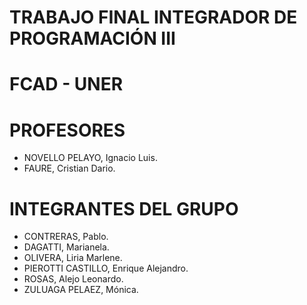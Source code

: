 # TRABAJO FINAL INTEGRADOR DE PROGRAMACIÓN III
# FCAD - UNER
# PROFESORES
- NOVELLO PELAYO, Ignacio Luis.
- FAURE, Cristian Dario.
# INTEGRANTES DEL GRUPO
- CONTRERAS, Pablo.
- DAGATTI, Marianela.
- OLIVERA, Liria Marlene.
- PIEROTTI CASTILLO, Enrique Alejandro.
- ROSAS, Alejo Leonardo.
- ZULUAGA PELAEZ, Mónica. 